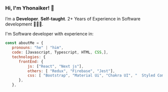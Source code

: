 ### Hi, I'm Yhonaiker! 🚀

I’m a **Developer**. **Self-taught**. 2+ Years of Experience in Software development 👨🏽‍💻.

I'm Software developer with experience in:

```javascript
const aboutMe = {
   pronouns: "he" | "him",
   code: [Javascript, Typescript, HTML, CSS,],
   technologies: {
      frontEnd: {
          js: ["React", "Next js"],
          others: [ "Redux", "Firebase", "Jest"],
          css: [ "Bootstrap", "Material Ui", "Chakra UI", "  Styled Component",]
      },
   },
  
```


